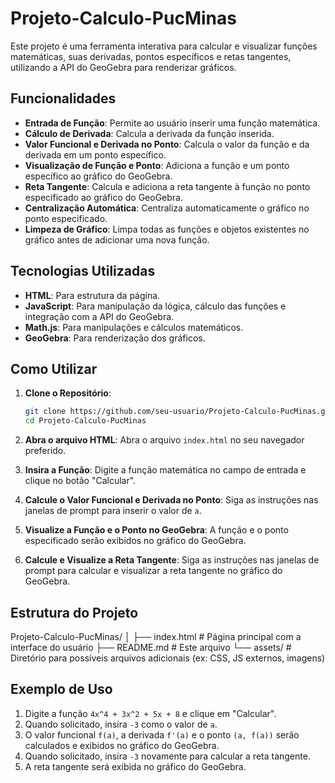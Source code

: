 # Projeto-Calculo-PucMinas

Este projeto é uma ferramenta interativa para calcular e visualizar funções matemáticas, suas derivadas, pontos específicos e retas tangentes, utilizando a API do GeoGebra para renderizar gráficos.

## Funcionalidades

- **Entrada de Função**: Permite ao usuário inserir uma função matemática.
- **Cálculo de Derivada**: Calcula a derivada da função inserida.
- **Valor Funcional e Derivada no Ponto**: Calcula o valor da função e da derivada em um ponto específico.
- **Visualização de Função e Ponto**: Adiciona a função e um ponto específico ao gráfico do GeoGebra.
- **Reta Tangente**: Calcula e adiciona a reta tangente à função no ponto especificado ao gráfico do GeoGebra.
- **Centralização Automática**: Centraliza automaticamente o gráfico no ponto especificado.
- **Limpeza de Gráfico**: Limpa todas as funções e objetos existentes no gráfico antes de adicionar uma nova função.

## Tecnologias Utilizadas

- **HTML**: Para estrutura da página.
- **JavaScript**: Para manipulação da lógica, cálculo das funções e integração com a API do GeoGebra.
- **Math.js**: Para manipulações e cálculos matemáticos.
- **GeoGebra**: Para renderização dos gráficos.

## Como Utilizar

1. **Clone o Repositório**:
    ```bash
    git clone https://github.com/seu-usuario/Projeto-Calculo-PucMinas.git
    cd Projeto-Calculo-PucMinas
    ```

2. **Abra o arquivo HTML**:
    Abra o arquivo `index.html` no seu navegador preferido.

3. **Insira a Função**:
    Digite a função matemática no campo de entrada e clique no botão "Calcular".

4. **Calcule o Valor Funcional e Derivada no Ponto**:
    Siga as instruções nas janelas de prompt para inserir o valor de `a`.

5. **Visualize a Função e o Ponto no GeoGebra**:
    A função e o ponto especificado serão exibidos no gráfico do GeoGebra.

6. **Calcule e Visualize a Reta Tangente**:
    Siga as instruções nas janelas de prompt para calcular e visualizar a reta tangente no gráfico do GeoGebra.

## Estrutura do Projeto
Projeto-Calculo-PucMinas/
│
├── index.html # Página principal com a interface do usuário
├── README.md # Este arquivo
└── assets/ # Diretório para possíveis arquivos adicionais (ex: CSS, JS externos, imagens)

## Exemplo de Uso

1. Digite a função `4x^4 + 3x^2 + 5x + 8` e clique em "Calcular".
2. Quando solicitado, insira `-3` como o valor de `a`.
3. O valor funcional `f(a)`, a derivada `f'(a)` e o ponto `(a, f(a))` serão calculados e exibidos no gráfico do GeoGebra.
4. Quando solicitado, insira `-3` novamente para calcular a reta tangente.
5. A reta tangente será exibida no gráfico do GeoGebra.

